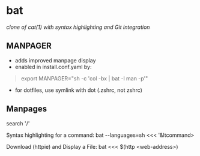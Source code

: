 # bat
*clone of cat(1) with syntax highlighting and Git integration*

## MANPAGER
- adds improved manpage display
- enabled in install.conf.yaml by:
> export MANPAGER="sh -c 'col -bx | bat -l man -p'"
- for dotfiles, use symlink with dot (.zshrc, not zshrc)

## Manpages
search '/'

Syntax highlighting for a command:
bat --languages=sh &lt;&lt;&lt; '&ltcommand&gt;

Download (httpie) and Display a File:
bat &lt;&lt;&lt; $(http &lt;web-address&gt;)
